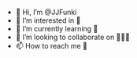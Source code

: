 - 👋 Hi, I’m @JJFunki
- 👀 I’m interested in 🗿
- 🌱 I’m currently learning 🗿
- 💞️ I’m looking to collaborate on 🗿🗿🗿
- 📫 How to reach me 🗿

<!---
Bottom text
--->

